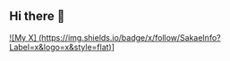 ## Hi there 👋

[![My X]
(https://img.shields.io/badge/x/follow/SakaeInfo?Label=x&logo=x&style=flat)](https://x.com/SakaeInfo)]
<!--
**sakaeyoshihiro/sakaeyoshihiro** is a ✨ _special_ ✨ repository because its `README.md` (this file) appears on your GitHub profile.

Here are some ideas to get you started:

- 🔭 I’m currently working on ...
- 🌱 I’m currently learning ...
- 👯 I’m looking to collaborate on ...
- 🤔 I’m looking for help with ...
- 💬 Ask me about ...
- 📫 How to reach me: ...
- 😄 Pronouns: ...
- ⚡ Fun fact: ...
-->
